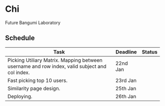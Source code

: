 # Chi

Future Bangumi Laboratory

## Schedule

| Task                                                                                          | Deadline  | Status |
| ------                                                                                        | --------- | ------ |
| Picking Utiliary Matrix. Mapping between username and row index, valid subject and col index. | 22nd Jan  |        |
| Fast picking top 10 users.                                                                    | 23rd Jan  |        |
| Similarity page design.                                                                       | 25th Jan  |        |
| Deploying.                                                                                    | 26th Jan  |        |

